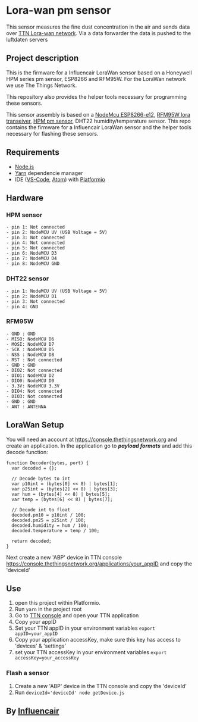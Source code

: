 # Lora-wan pm sensor

This sensor measures the fine dust concentration in the air and sends data over [TTN Lora-wan network](https://thethingsnetwork.org). Via a data forwarder the data is pushed to the luftdaten servers

## Project description

This is the firmware for a Influencair LoraWan sensor based on a Honeywell HPM series pm sensor, ESP8266 and RFM95W. For the LoraWan network we use The Things Network.

This repository also provides the helper tools necessary for programming these sensors.

This sensor assembly is based on a [NodeMcu ESP8266-e12](https://github.com/nodemcu/nodemcu-devkit-v1.0), [RFM95W lora transeiver](http://www.hoperf.com/rf_transceiver/lora/RFM95W.html), [HPM pm sensor](https://sensing.honeywell.com/sensors/optical-sensors/particle-sensors/hpm-series), DHT22 humidity/temperature sensor.
This repo contains the firmware for a Influencair LoraWan sensor and the helper tools necessary for flashing these sensors.

## Requirements
- [Node.js](https://nodejs.org/en/)
- [Yarn](https://yarnpkg.com/en/docs/install) dependencie manager
- IDE ([VS-Code](https://code.visualstudio.com/), [Atom](https://atom.io/)) with [Platformio](http://platformio.org/)

## Hardware

### HPM sensor
```
- pin 1: Not connected
- pin 2: NodeMCU UV (USB Voltage = 5V)
- pin 3: Not connected
- pin 4: Not connected
- pin 5: Not connected
- pin 6: NodeMCU D3
- pin 7: NodeMCU D4
- pin 8: NodeMCU GND
```

### DHT22 sensor
```
- pin 1: NodeMCU UV (USB Voltage = 5V)
- pin 2: NodeMCU D1
- pin 3: Not connected
- pin 4: GND
```

### RFM95W
```
- GND : GND
- MISO: NodeMCU D6
- MOSI: NodeMCU D7
- SCK : NodeMCU D5
- NSS : NodeMCU D8
- RST : Not connected
- GND : GND
- DIO2: Not connected
- DIO1: NodeMCU D2
- DIO0: NodeMCU D0
- 3.3V: NodeMCU 3.3V
- DIO4: Not connected
- DIO3: Not connected
- GND : GND
- ANT : ANTENNA
```

## LoraWan Setup

You will need an account at https://console.thethingsnetwork.org and create an application. 
In the application go to _**payload formats**_ and add this decode function:
```
function Decoder(bytes, port) {
  var decoded = {};

  // Decode bytes to int
  var p10int = (bytes[0] << 8) | bytes[1];
  var p25int = (bytes[2] << 8) | bytes[3];
  var hum = (bytes[4] << 8) | bytes[5];
  var temp = (bytes[6] << 8) | bytes[7];

  // Decode int to float
  decoded.pm10 = p10int / 100;
  decoded.pm25 = p25int / 100;
  decoded.humidity = hum / 100;
  decoded.temperature = temp / 100;

  return decoded;
}
```

Next create a new 'ABP' device in TTN console https://console.thethingsnetwork.org/applications/your_appID and copy the 'deviceId'

## Use

1. open this project within Platformio.
2. Run `yarn` in the project root
3. Go to [TTN console](https://console.thethingsnetwork.org/applications/) and open your TTN application
4. Copy your appID
5. Set your TTN appID in your environment variables `export appID=your_appID`
6. Copy your application accessKey, make sure this key has access to 'devices' & 'settings'
7. set your TTN accessKey in your environment variables `export accessKey=your_accessKey`

### Flash a sensor
1. Create a new 'ABP' device in the TTN console and  copy the 'deviceId'
2. Run `deviceId='deviceId' node getDevice.js`

## By [Influencair](http://influencair.be)
